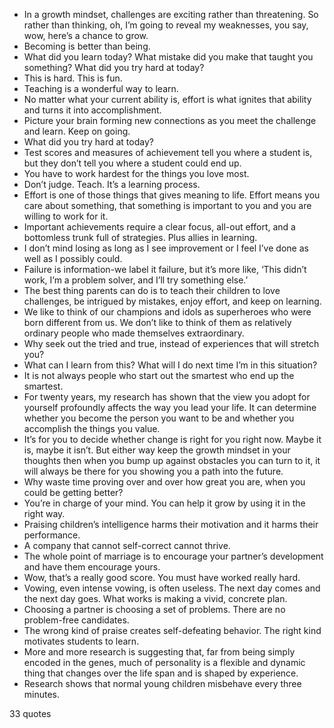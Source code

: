  - In a growth mindset, challenges are exciting rather than threatening. So rather than thinking, oh, I’m going to reveal my weaknesses, you say, wow, here’s a chance to grow.
 - Becoming is better than being.
 - What did you learn today? What mistake did you make that taught you something? What did you try hard at today?
 - This is hard. This is fun.
 - Teaching is a wonderful way to learn.
 - No matter what your current ability is, effort is what ignites that ability and turns it into accomplishment.
 - Picture your brain forming new connections as you meet the challenge and learn. Keep on going.
 - What did you try hard at today?
 - Test scores and measures of achievement tell you where a student is, but they don’t tell you where a student could end up.
 - You have to work hardest for the things you love most.
 - Don’t judge. Teach. It’s a learning process.
 - Effort is one of those things that gives meaning to life. Effort means you care about something, that something is important to you and you are willing to work for it.
 - Important achievements require a clear focus, all-out effort, and a bottomless trunk full of strategies. Plus allies in learning.
 - I don’t mind losing as long as I see improvement or I feel I’ve done as well as I possibly could.
 - Failure is information-we label it failure, but it’s more like, ‘This didn’t work, I’m a problem solver, and I’ll try something else.’
 - The best thing parents can do is to teach their children to love challenges, be intrigued by mistakes, enjoy effort, and keep on learning.
 - We like to think of our champions and idols as superheroes who were born different from us. We don’t like to think of them as relatively ordinary people who made themselves extraordinary.
 - Why seek out the tried and true, instead of experiences that will stretch you?
 - What can I learn from this? What will I do next time I’m in this situation?
 - It is not always people who start out the smartest who end up the smartest.
 - For twenty years, my research has shown that the view you adopt for yourself profoundly affects the way you lead your life. It can determine whether you become the person you want to be and whether you accomplish the things you value.
 - It’s for you to decide whether change is right for you right now. Maybe it is, maybe it isn’t. But either way keep the growth mindset in your thoughts then when you bump up against obstacles you can turn to it, it will always be there for you showing you a path into the future.
 - Why waste time proving over and over how great you are, when you could be getting better?
 - You’re in charge of your mind. You can help it grow by using it in the right way.
 - Praising children’s intelligence harms their motivation and it harms their performance.
 - A company that cannot self-correct cannot thrive.
 - The whole point of marriage is to encourage your partner’s development and have them encourage yours.
 - Wow, that’s a really good score. You must have worked really hard.
 - Vowing, even intense vowing, is often useless. The next day comes and the next day goes. What works is making a vivid, concrete plan.
 - Choosing a partner is choosing a set of problems. There are no problem-free candidates.
 - The wrong kind of praise creates self-defeating behavior. The right kind motivates students to learn.
 - More and more research is suggesting that, far from being simply encoded in the genes, much of personality is a flexible and dynamic thing that changes over the life span and is shaped by experience.
 - Research shows that normal young children misbehave every three minutes.

33 quotes